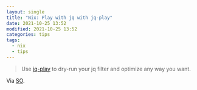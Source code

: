 ```yaml
---
layout: single
title: "Nix: Play with jq with jq-play"
date: 2021-10-25 13:52
modified: 2021-10-25 13:52
categories: tips
tags:
  - nix
  - tips
---
```


> Use [jq-play](https://jqplay.org/) to dry-run your jq filter and optimize any way you want.

Via [SO](https://stackoverflow.com/a/42248841/1257318).
